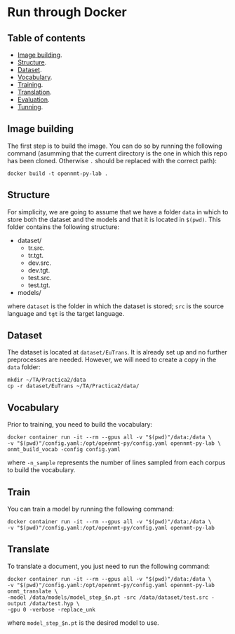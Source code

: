 # Run through Docker

## Table of contents

* [Image building](#image-building).
* [Structure](#structure).
* [Dataset](#dataset).
* [Vocabulary](#vocabulary).
* [Training](#trainig).
* [Translation](#translation).
* [Evaluation](#evaluation).
* [Tunning](#Tuning).

## Image building
The first step is to build the image. You can do so by running the following command (asumming that the current directory is the one in which this repo has been cloned. Otherwise `.` should be replaced with the correct path):

```
docker build -t opennmt-py-lab .
```

## Structure
For simplicity, we are going to assume that we have a folder `data` in which to store both the dataset and the models and that it is located in `$(pwd)`. This folder contains the following structure:

* dataset/
  * tr.src.
  * tr.tgt.
  * dev.src.
  * dev.tgt.
  * test.src.
  * test.tgt.
* models/

where `dataset` is the folder in which the dataset is stored; `src` is the source language and `tgt` is the target language.

## Dataset
The dataset is located at `dataset/EuTrans`. It is already set up and no further preprocesses are needed. However, we will need to create a copy in the `data` folder:

```
mkdir ~/TA/Practica2/data
cp -r dataset/EuTrans ~/TA/Practica2/data/
```

## Vocabulary
Prior to training, you need to build the vocabulary:

```
docker container run -it --rm --gpus all -v "$(pwd)"/data:/data \
-v "$(pwd)"/config.yaml:/opt/opennmt-py/config.yaml opennmt-py-lab \
onmt_build_vocab -config config.yaml
```

where `-n_sample` represents the number of lines sampled from each corpus to build the vocabulary.

## Train
You can train a model by running the following command:

```
docker container run -it --rm --gpus all -v "$(pwd)"/data:/data \
-v "$(pwd)"/config.yaml:/opt/opennmt-py/config.yaml opennmt-py-lab
```

## Translate
To translate a document, you just need to run the following command:

```
docker container run -it --rm --gpus all -v "$(pwd)"/data:/data \
-v "$(pwd)"/config.yaml:/opt/opennmt-py/config.yaml opennmt-py-lab onmt_translate \
-model /data/models/model_step_$n.pt -src /data/dataset/test.src -output /data/test.hyp \
-gpu 0 -verbose -replace_unk
```

where `model_step_$n.pt` is the desired model to use.
